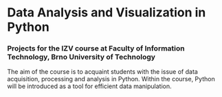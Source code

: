 # Data Analysis and Visualization in Python
### Projects for the IZV course at Faculty of Information Technology, Brno University of Technology

The aim of the course is to acquaint students with the issue of data acquisition, processing and analysis in Python. Within the course, Python will be introduced as a tool for efficient data manipulation.
